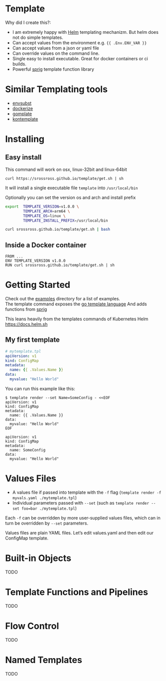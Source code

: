 # Template

Why did I create this?:

 * I am extremely happy with [Helm](https://docs.helm.sh) templating mechanizm. But helm does not do simple templates.
 * Can accept values from the environment e.g. `{{ .Env.ENV_VAR }}`
 * Can accept values from a json or yaml file
 * Can override values on the command line.
 * Single easy to install executable. Great for docker containers or ci builds.
 * Powerful [sprig](https://godoc.org/github.com/Masterminds/sprig) template function library

# Similar Templating tools

* [envsubst](https://www.gnu.org/software/gettext/manual/html_node/envsubst-Invocation.html)
* [dockerize](https://github.com/jwilder/dockerize)
* [gomplate](https://github.com/hairyhenderson/gomplate)
* [kontemplate](https://github.com/tazjin/kontemplate)

# Installing

## Easy install

This command will work on osx, linux-32bit and linux-64bit

```
curl https://srossross.github.io/template/get.sh | sh
```

It will install a single executable file `template` into `/usr/local/bin`

Optionally you can set the version os and arch and install prefix

```sh
export  TEMPLATE_VERSION=v1.0.0 \
        TEMPLATE_ARCH=arm64 \
        TEMPLATE_OS=linux \
        TEMPLATE_INSTALL_PREFIX=/usr/local/bin

curl srossross.github.io/template/get.sh | bash
```

## Inside a Docker container

```
FROM ...
ENV TEMPLATE_VERSION v1.0.0
RUN curl srossross.github.io/template/get.sh | sh
```

# Getting Started

Check out the [examples](examples) directory for a list of examples.  
The template command exposes the [go template language](https://golang.org/pkg/text/template/#hdr-Actions)
And adds functions from [sprig](http://masterminds.github.io/sprig/)

This leans heavily from the templates commands of Kubernetes Helm https://docs.helm.sh

## My first template


```yaml
# mytemplate.tpl
apiVersion: v1
kind: ConfigMap
metadata:
  name: {{ .Values.Name }}
data:
  myvalue: "Hello World"
```

You can run this example like this:

```
$ template render --set Name=SomeConfig - <<EOF
apiVersion: v1
kind: ConfigMap
metadata:
  name: {{ .Values.Name }}
data:
  myvalue: "Hello World"
EOF

apiVersion: v1
kind: ConfigMap
metadata:
  name: SomeConfig
data:
  myvalue: "Hello World"

```



# Values Files

* A values file if passed into template with the `-f` flag (`template render -f myvals.yaml ./mytemplate.tpl`)
* Individual parameters passed with `--set` (such as `template render --set foo=bar ./mytemplate.tpl`)

Each `-f` can be overridden by more user-supplied values files, which can in turn be overridden by `--set` parameters.

Values files are plain YAML files. Let’s edit values.yaml and then edit our ConfigMap template.

# Built-in Objects

TODO

# Template Functions and Pipelines

TODO

# Flow Control

TODO

# Named Templates

TODO
